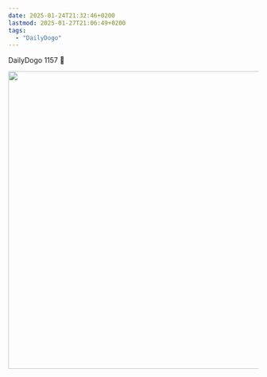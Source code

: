 ```yaml
---
date: 2025-01-24T21:32:46+0200
lastmod: 2025-01-27T21:06:49+0200
tags:
  - "DailyDogo"
---
```

DailyDogo 1157 🐶

<img src="/media/uploads/2025/dd1157-sunday.jpeg" width="600" alt="" />
